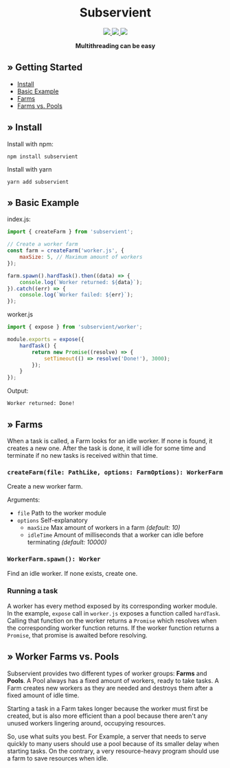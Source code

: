 <h1 align="center">Subservient</h1>
<p align="center">
    <a href="https://npmjs.com/package/subservient">
        <img src="https://img.shields.io/npm/v/subservient" />
    </a>
    <a href="https://npmjs.com/package/subservient">
        <img src="https://img.shields.io/npm/dm/subservient" />
    </a>
    <a href="https://npmjs.com/package/subservient">
        <img src="https://img.shields.io/npm/l/subservient" />
    </a>
</p>

<p align="center">
    <b align="center">Multithreading can be easy</b>
</p>

## » Getting Started
- [Install](#»-install)
- [Basic Example](#»-basic-example)
- [Farms](#»-farms)
- [Farms vs. Pools](#»-worker-farms-vs-pools)

## » Install
Install with npm:
```
npm install subservient
```

Install with yarn
```
yarn add subservient
```

## » Basic Example
index.js:
```js
import { createFarm } from 'subservient';

// Create a worker farm
const farm = createFarm('worker.js', {
    maxSize: 5, // Maximum amount of workers
});

farm.spawn().hardTask().then((data) => {
    console.log(`Worker returned: ${data}`);
}).catch((err) => {
    console.log(`Worker failed: ${err}`);
});
```

worker.js
```js
import { expose } from 'subservient/worker';

module.exports = expose({
    hardTask() {
        return new Promise((resolve) => {
            setTimeout(() => resolve('Done!'), 3000);
        });
    }
});
```

Output:
```plaintext
Worker returned: Done!
```

## » Farms
When a task is called, a Farm looks for an idle worker. If none is found, it creates a new one. After the task is done, it will idle for some time and terminate if no new tasks is received within that time.

### `createFarm(file: PathLike, options: FarmOptions): WorkerFarm`
Create a new worker farm.

Arguments:
- `file` Path to the worker module
- `options` Self-explanatory
    - `maxSize` Max amount of workers in a farm *(default: 10)*
    - `idleTime` Amount of milliseconds that a worker can idle before terminating *(default: 10000)*

### `WorkerFarm.spawn(): Worker`
Find an idle worker. If none exists, create one.

### Running a task
A worker has every method exposed by its corresponding worker module. In the example, `expose` call in `worker.js` exposes a function called `hardTask`. Calling that function on the worker returns a `Promise` which resolves when the corresponding worker function returns. If the worker function returns a `Promise`, that promise is awaited before resolving.

## » Worker Farms vs. Pools
Subservient provides two different types of worker groups: **Farms** and **Pools**. A Pool always has a fixed amount of workers, ready to take tasks. A Farm creates new workers as they are needed and destroys them after a fixed amount of idle time.

Starting a task in a Farm takes longer because the worker must first be created, but is also more efficient than a pool because there aren't any unused workers lingering around, occupying resources.

So, use what suits you best. For Example, a server that needs to serve quickly to many users should use a pool because of its smaller delay when starting tasks. On the contrary, a very resource-heavy program should use a farm to save resources when idle.